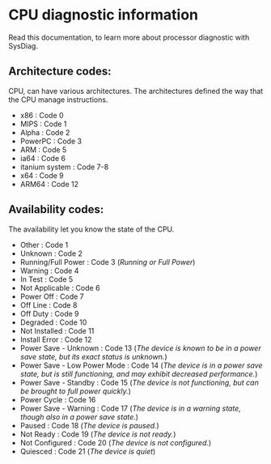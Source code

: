 # CPU diagnostic information
Read this documentation, to learn more about processor diagnostic with SysDiag.

## Architecture codes:

CPU, can have various architectures. The architectures defined the way that the CPU manage instructions. 

* x86 : Code 0
* MIPS : Code 1
* Alpha : Code 2
* PowerPC : Code 3
* ARM : Code 5
* ia64 : Code 6
* itanium system : Code 7-8
* x64 : Code 9
* ARM64 : Code 12

## Availability codes:

The availability let you know the state of the CPU.

* Other : Code 1
* Unknown : Code 2
* Running/Full Power : Code 3
  (*Running or Full Power*)
* Warning : Code 4
* In Test : Code 5
* Not Applicable : Code 6
* Power Off : Code 7
* Off Line : Code 8
* Off Duty : Code 9
* Degraded : Code 10
* Not Installed : Code 11
* Install Error : Code 12
* Power Save - Unknown : Code 13
  (*The device is known to be in a power save state, but its exact status is unknown.*)
* Power Save - Low Power Mode : Code 14
  (*The device is in a power save state, but is still functioning, and may exhibit decreased performance.*)
* Power Save - Standby : Code 15
  (*The device is not functioning, but can be brought to full power quickly.*)
* Power Cycle : Code 16
* Power Save - Warning : Code 17
  (*The device is in a warning state, though also in a power save state.*)
* Paused : Code 18
  (*The device is paused.*)
* Not Ready : Code 19
  (*The device is not ready.*)
* Not Configured : Code 20
  (*The device is not configured.*)
* Quiesced : Code 21
  (*The device is quiet*)